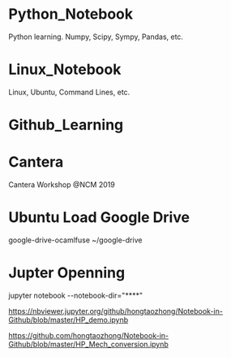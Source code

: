 
# Python_Notebook
Python learning. Numpy, Scipy, Sympy, Pandas, etc.

# Linux_Notebook
Linux, Ubuntu, Command Lines, etc. 

# Github_Learning

# Cantera 
Cantera Workshop @NCM 2019

# Ubuntu Load Google Drive
google-drive-ocamlfuse ~/google-drive

# Jupter Openning
jupyter notebook --notebook-dir="****"

https://nbviewer.jupyter.org/github/hongtaozhong/Notebook-in-Github/blob/master/HP_demo.ipynb

https://github.com/hongtaozhong/Notebook-in-Github/blob/master/HP_Mech_conversion.ipynb
